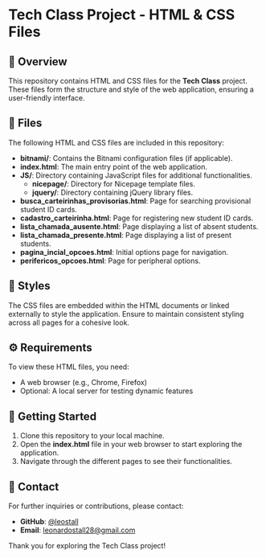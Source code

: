# Tech Class Project - HTML & CSS Files

## 📜 Overview

This repository contains HTML and CSS files for the **Tech Class** project. These files form the structure and style of the web application, ensuring a user-friendly interface.

## 📂 Files

The following HTML and CSS files are included in this repository:

- **bitnami/**: Contains the Bitnami configuration files (if applicable).
- **index.html**: The main entry point of the web application.
- **JS/**: Directory containing JavaScript files for additional functionalities.
  - **nicepage/**: Directory for Nicepage template files.
  - **jquery/**: Directory containing jQuery library files.
- **busca_carteirinhas_provisorias.html**: Page for searching provisional student ID cards.
- **cadastro_carteirinha.html**: Page for registering new student ID cards.
- **lista_chamada_ausente.html**: Page displaying a list of absent students.
- **lista_chamada_presente.html**: Page displaying a list of present students.
- **pagina_incial_opcoes.html**: Initial options page for navigation.
- **perifericos_opcoes.html**: Page for peripheral options.

## 🎨 Styles

The CSS files are embedded within the HTML documents or linked externally to style the application. Ensure to maintain consistent styling across all pages for a cohesive look.

## ⚙️ Requirements

To view these HTML files, you need:

- A web browser (e.g., Chrome, Firefox)
- Optional: A local server for testing dynamic features

## 🚀 Getting Started

1. Clone this repository to your local machine.
2. Open the **index.html** file in your web browser to start exploring the application.
3. Navigate through the different pages to see their functionalities.

## 📧 Contact

For further inquiries or contributions, please contact:
- **GitHub**: [@leostall](https://github.com/leostall)
- **Email**: leonardostall28@gmail.com

Thank you for exploring the Tech Class project!
